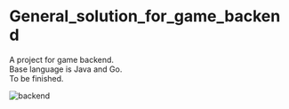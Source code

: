 # General_solution_for_game_backend
A project for game backend.   
Base language is Java and Go.  
To be finished.

![backend](https://github.com/zer0e/General_solution_for_game_backend/blob/main/backend.jpg)